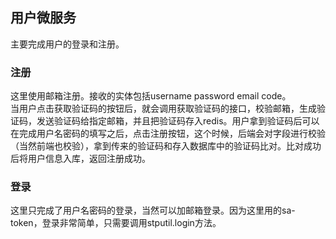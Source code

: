 ## 用户微服务
主要完成用户的登录和注册。
### 注册
这里使用邮箱注册。接收的实体包括username password email code。  
当用户点击获取验证码的按钮后，就会调用获取验证码的接口，校验邮箱，生成验证码，发送验证码给指定邮箱，并且把验证码存入redis。用户拿到验证码后可以在完成用户名密码的填写之后，点击注册按钮，这个时候，后端会对字段进行校验（当然前端也校验），拿到传来的验证码和存入数据库中的验证码比对。比对成功后将用户信息入库，返回注册成功。
### 登录
这里只完成了用户名密码的登录，当然可以加邮箱登录。因为这里用的sa-token，登录非常简单，只需要调用stputil.login方法。

